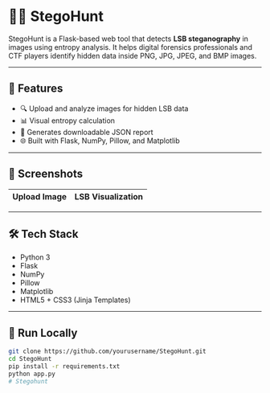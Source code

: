 # 🕵️‍♀️ StegoHunt

StegoHunt is a Flask-based web tool that detects **LSB steganography** in images using entropy analysis. It helps digital forensics professionals and CTF players identify hidden data inside PNG, JPG, JPEG, and BMP images.



---

## 🚀 Features

- 🔍 Upload and analyze images for hidden LSB data
- 📊 Visual entropy calculation
- 📁 Generates downloadable JSON report
- 🌐 Built with Flask, NumPy, Pillow, and Matplotlib

---

## 📸 Screenshots

| Upload Image | LSB Visualization |
|--------------|-------------------|


---

## 🛠 Tech Stack

- Python 3
- Flask
- NumPy
- Pillow
- Matplotlib
- HTML5 + CSS3 (Jinja Templates)

---

## 🧪 Run Locally

```bash
git clone https://github.com/yourusername/StegoHunt.git
cd StegoHunt
pip install -r requirements.txt
python app.py
# Stegohunt
